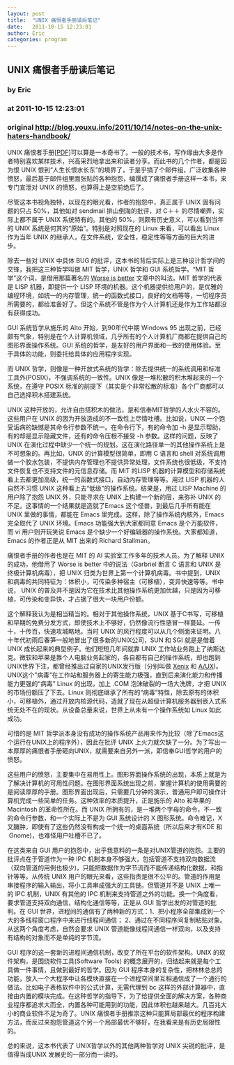 ```yaml
---
layout: post
title:  "UNIX 痛恨者手册读后笔记"
date:   2011-10-15 12:23:01
author: Eric
categories: program
---
```


## UNIX 痛恨者手册读后笔记
### by Eric
### at 2011-10-15 12:23:01
### original <http://blog.youxu.info/2011/10/14/notes-on-the-unix-haters-handbook/>

<div>UNIX 痛恨者手册[<a href="http://simson.net/ref/ugh.pdf">PDF</a>]可以算是一本奇书了。一般的技术书，写作缘由大多是作者特别喜欢某样技术，兴高采烈地拿出来和读者分享。而此书的几个作者，都是因为恨 UNIX 恨到“人生长恨水长东”的境界了，于是乎搞了个邮件组，广泛收集各种愤怒，最后基于邮件组里面张贴的各种抱怨，编撰成了痛恨者手册这样一本书，来专门宣泄对 UNIX 的愤怒，也算得上是空前绝后了。
<p>尽管这本书视角独特，以现在的眼光看，作者的抱怨中，真正属于 UNIX 固有问题的只占 50%，其他如对 sendmail 排山倒海的批评，对 C＋＋ 的尽情嘲弄，实际上都不属于 UNIX 系统特有的。其他的 50%，则颇有历史意义，可以看到当年的 UNIX 系统是何其的“原始”。特别是对照现在的 Linux 来看，可以看出 Linux 作为当年 UNIX 的继承人，在文件系统，安全性，稳定性等等方面的巨大的进步。</p>
<p>除去一些对 UNIX 中具体 BUG 的批评，这本书的背后实际上是三种设计哲学间的交锋，我把这三种哲学叫做 MIT 哲学，UNIX 哲学和 GUI 系统哲学。“MIT 哲学”这个词，是借用那篇著名的 <a href="http://www.jwz.org/doc/worse-is-better.html">Worse is better</a> 文章中的叫法。MIT 哲学的代表是 LISP 机器，即提供一个 LISP 环境的机器。这个机器提供给用户的，是优雅的编程环境，如统一的内存管理，统一的函数式接口，良好的文档等等，一切程序员所需要的，都给准备好了。但这个系统不管是作为个人计算机还是作为工作站都没有获得成功。</p>
<p>GUI 系统哲学从施乐的 Alto 开始，到90年代中期 Windows 95 出现之前，已经颇有气象，特别是在个人计算机领域，几乎所有的个人计算机厂商都在提供自己的图形界面操作系统。GUI 系统的哲学，是友好的用户界面和一致的使用体验。至于具体的功能，则委托给具体的应用程序实现。</p>
<p>而 UNIX 哲学，则像是一种开放式系统的哲学：除去提供统一的系统调用和标准工具外(POSIX)，不强调系统的一致性。UNIX 像是一堆松散的积木堆起来的一个系统，在遵守 POSIX 标准的前提下（其实是个非常松散的标准）各个厂商都可以自己选择积木搭建系统。</p>
<p>UNIX 这种开放的，允许自由搭积木的做法，是和信奉MIT哲学的人水火不容的。这些用户在 UNIX 的因为开放造成的不一致性上尽情吐槽。比如说，UNIX 一个饱受诟病的缺憾是其命令行参数不统一。在命令行下，有的命令加 -h 是显示帮助，有的却是显示隐藏文件，还有的命令压根不接受 -h 参数。这样的问题，反映了 UNIX 在演化过程中缺少一个统一的规划。这在演化路径单一的其他操作系统上是不可想象的。再比如，UNIX 的计算模型很简单，即用 C 语言和 shell 对系统调用做一个胶水包装，不提供内存管理也不提供异常处理，文件系统也很低级，不支持文件恢复也不支持文件的元信息存储。而 MIT 的LISP 机器的计算模型和存储系统看上去都更加高级，统一的函数式接口，自动内存管理等等。用过 LISP 机器的人自然不习惯 UNIX 这种看上去“低级”的操作系统。结果是，用过 LISP Machine 的用户除了抱怨 UNIX 外，只能寻求在 UNIX 上构建一个新的层，来弥补 UNIX 的不足。这事情的一个结果就是造就了Emacs 这个怪兽，到最后几乎所有能在 UNIX 里做的事情，都能在 Emacs 里完成。这样，除了操作系统内核外，Emacs 完全取代了 UNIX 环境。Emacs 功能强大到大家都同意 Emacs 是个万能软件，而 vi 用户则开玩笑说 Emacs 是个缺少一个好编辑器的操作系统。大家都知道，Emacs 的作者正是从 MIT 出来的 Richard Stallman。</p>
<p>痛恨者手册的作者也是在 MIT 的 AI 实验室工作多年的技术人员。为了解释 UNIX 的成功，他借用了 Worse is better 中的说法（Garbriel 断言 C 语言和 UNIX 是终极计算机病毒），把 UNIX 归类为世界上第一个计算机病毒。书中提到，UNIX 和病毒的共同特征为：体积小，可传染多种宿主（可移植），变异快速等等。书中说， UNIX 的普及并不是因为它在技术比其他操作系统更加优越，只是因为可移植，可传染和变异快，才占据了很大一块用户份额。</p>
<p>这个解释我认为是相当精当的。相对于其他操作系统，UNIX 基于C书写，可移植和早期的免费分发方式，即使技术上不够好，仍然像流行性感冒一样蔓延。一传十，十传百，快速攻城略地。当时 UNIX 的风行程度可以从几个侧面来证明。八十年代初雨后春笋一般地冒出了很多新的UNIX公司，SUN 和 SGI 就是是借着 UNIX 成长起来的典型例子。他们短短几年间就靠 UNIX 工作站业务跑上了纳斯达克。微软和苹果是靠个人电脑业务起家的，各自都有自己的操作系统，却也跑到UNIX世界下注，都曾经推出过自家的UNIX发行版（分别叫做 <a href="http://en.wikipedia.org/wiki/Xenix">Xenix</a> 和 <a href="http://en.wikipedia.org/wiki/A/UX">A/UX</a>)。UNIX这个”病毒”在工作站和服务器上的寄生能力极强，直到后来演化能力和传播能力更强的“病毒” Linux 的出现，加上 .COM 泡沫破裂的一场大洗牌，才把 UNIX 的市场份额压了下去。Linux 则彻底继承了所有的“病毒”特性，除去原有的体积小，可移植外，通过开放内核源代码，造就了现在从超级计算机服务器到嵌入式系统无处不在的现状。从设备总量来说，世界上从未有一个操作系统如 Linux 如此成功。</p>
<p>可惜的是 MIT 哲学派本身没有成功的操作系统产品用来作为比较（除了Emacs这个运行在UNIX上的程序外），因此在批评 UNIX 上火力就欠缺了一分。为了写出一本厚厚的痛恨者手册砸向UNIX，就需要来自另外一派，即信奉GUI哲学的用户的愤怒。</p>
<p>这些用户的愤怒，主要集中在易用性上。图形界面操作系统的出现，本质上就是为了解决计算机的可用性问题。在图形界面系统出现之前，掌握计算机的使用需要的是阅读厚厚的手册。图形界面出现后，只需要几分钟的演示，普通用户即可操作计算机完成一些简单的任务。这种效率的本质提升，正是施乐的 Alto 和苹果的 Macintosh 的革命性所在。而 UNIX 所拥有的，是一堆两个字母的命令，不一致的命令行参数，和一个实际上不是为 GUI 系统设计的 X 图形系统。命令难记，X 又臃肿，即使有了这些仍然没有构成一个统一的桌面系统（所以后来才有KDE 和  Gnome)，也难怪用户吐槽不已了。</p>
<p>在这类来自 GUI 用户的抱怨中，出乎我意料的一条是对UNIX管道的抱怨。主要的批评点在于管道作为一种 IPC 机制本身不够强大，包括管道不支持双向数据流（双向管道的用例也极少)，只能把数据作为字节流而不能传递结构化数据，和指针等等。从传统 UNIX 用户的眼光来看，这些指责是很不公平的。管道的作用是串接程序的输入输出，将小工具串成强大的工具链。但管道并不是 UNIX 上唯一的 IPC 机制，UNIX 有其他的 IPC 机制来支持管道之外的功能。换一个角度看，要求管道支持双向通信，结构化通信等等，正是从 GUI 哲学出发的对管道的批判。在 GUI 世界，进程间的通信有了两种新的方式：1、把小程序全部集成到一个大的多线程窗口程序中来进行线程间通信； 2、通过在不同程序间复制粘贴对象。从这两个角度考虑，自然会要求 UNIX 管道能像线程间通信一样双向，以及支持有结构的对象而不是单纯的字节流。</p>
<p>GUI 程序的这一套新的进程间通信机制，改变了所在平台的软件架构。UNIX 的软件架构，是围绕软件工具(Software Tools) 的概念展开的，归结起来就是每个工具做一件事情，且做到最好的哲学。因为 GUI 程序本身的复杂性，把林林总总的功能，放入一个大程序中让各模块直接在一个进程空间里互相通信成了一个通行的做法。比如电子表格软件中的公式计算，无需代理到 bc 这样的外部计算器中，直接由内置的模块完成。在这种哲学的指导下，为了给提供全面的解决方案，各种商业程序都追求大而全，内置各种可能用到的功能，因此体积也越来越大。几百兆大小的商业软件不足为奇了。UNIX 痛恨者手册推崇这种只能算局部最优的程序构建方法，而反过来抱怨管道这个另一个局部最优不够好，在我看来是有历史局限性的。</p>
<p>总的来说，这本书代表了 UNIX哲学以外的其他两种哲学对 UNIX 尖锐的批评，是值得当成UNIX 发展史的一部分而一读的。</p>
</div>
<div></div>